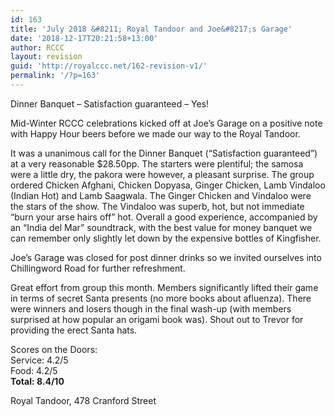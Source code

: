 ```yaml
---
id: 163
title: 'July 2018 &#8211; Royal Tandoor and Joe&#8217;s Garage'
date: '2018-12-17T20:21:58+13:00'
author: RCCC
layout: revision
guid: 'http://royalccc.net/162-revision-v1/'
permalink: '/?p=163'
---
```


Dinner Banquet – Satisfaction guaranteed – Yes!

Mid-Winter RCCC celebrations kicked off at Joe’s Garage on a positive note with Happy Hour beers before we made our way to the Royal Tandoor.

It was a unanimous call for the Dinner Banquet (“Satisfaction guaranteed”) at a very reasonable $28.50pp. The starters were plentiful; the samosa were a little dry, the pakora were however, a pleasant surprise. The group ordered Chicken Afghani, Chicken Dopyasa, Ginger Chicken, Lamb Vindaloo (Indian Hot) and Lamb Saagwala. The Ginger Chicken and Vindaloo were the stars of the show. The Vindaloo was superb, hot, but not immediate “burn your arse hairs off” hot. Overall a good experience, accompanied by an “India del Mar” soundtrack, with the best value for money banquet we can remember only slightly let down by the expensive bottles of Kingfisher.

Joe’s Garage was closed for post dinner drinks so we invited ourselves into Chillingword Road for further refreshment.

Great effort from group this month. Members significantly lifted their game in terms of secret Santa presents (no more books about afluenza). There were winners and losers though in the final wash-up (with members surprised at how popular an origami book was). Shout out to Trevor for providing the erect Santa hats.

Scores on the Doors:  
Service: 4.2/5  
Food: 4.2/5  
**Total: 8.4/10**

Royal Tandoor, 478 Cranford Street